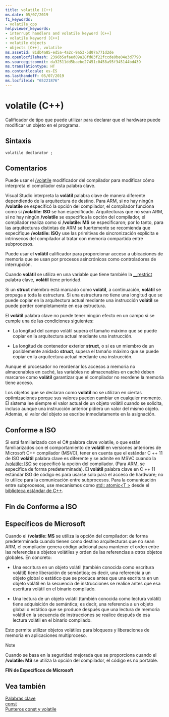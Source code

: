 ```yaml
---
title: volatile (C++)
ms.date: 05/07/2019
f1_keywords:
- volatile_cpp
helpviewer_keywords:
- interrupt handlers and volatile keyword [C++]
- volatile keyword [C++]
- volatile objects
- objects [C++], volatile
ms.assetid: 81db4a85-ed5a-4a2c-9a53-5d07a771d2de
ms.openlocfilehash: 2396b5afaed09a28fd83f22fccde0be04e3d7790
ms.sourcegitcommit: da32511dd5baebe27451c0458a95f345144bd439
ms.translationtype: HT
ms.contentlocale: es-ES
ms.lasthandoff: 05/07/2019
ms.locfileid: "65221876"
---
```

# <a name="volatile-c"></a>volatile (C++)

Calificador de tipo que puede utilizar para declarar que el hardware puede modificar un objeto en el programa.

## <a name="syntax"></a>Sintaxis

```
volatile declarator ;
```

## <a name="remarks"></a>Comentarios

Puede usar el [/volatile](../build/reference/volatile-volatile-keyword-interpretation.md) modificador del compilador para modificar cómo interpreta el compilador esta palabra clave.

Visual Studio interpreta la **volátil** palabra clave de manera diferente dependiendo de la arquitectura de destino. Para ARM, si no hay ningún **/volatile** se especificó la opción del compilador, el compilador funciona como si **/volatile: ISO** se han especificado. Arquitecturas que no sean ARM, si no hay ningún **/volatile** se especifica la opción del compilador, el compilador realiza como si **/volatile: MS** se especificaron; por lo tanto, para las arquitecturas distintas de ARM se fuertemente se recomienda que especifique **/volatile: ISO**y use las primitivas de sincronización explícita e intrínsecos del compilador al tratar con memoria compartida entre subprocesos.

Puede usar el **volátil** calificador para proporcionar acceso a ubicaciones de memoria que se usan por procesos asincrónicos como controladores de interrupción.

Cuando **volátil** se utiliza en una variable que tiene también la [__restrict](../cpp/extension-restrict.md) palabra clave, **volátil** tiene prioridad.

Si un **struct** miembro está marcado como **volátil**, a continuación, **volátil** se propaga a toda la estructura. Si una estructura no tiene una longitud que se puede copiar en la arquitectura actual mediante una instrucción **volátil** se puede perder completamente en esa estructura.

El **volátil** palabra clave no puede tener ningún efecto en un campo si se cumple una de las condiciones siguientes:

- La longitud del campo volátil supera el tamaño máximo que se puede copiar en la arquitectura actual mediante una instrucción.

- La longitud de contenedor exterior **struct**, o si es un miembro de un posiblemente anidado **struct**, supera el tamaño máximo que se puede copiar en la arquitectura actual mediante una instrucción.

Aunque el procesador no reordenar los accesos a memoria no almacenables en caché, las variables no almacenables en caché deben marcarse como **volátil** garantizar que el compilador no reordene la memoria tiene acceso.

Los objetos que se declaran como **volátil** no se utilizan en ciertas optimizaciones porque sus valores pueden cambiar en cualquier momento.  El sistema lee siempre el valor actual de un objeto volátil cuando se solicita, incluso aunque una instrucción anterior pidiera un valor del mismo objeto.  Además, el valor del objeto se escribe inmediatamente en la asignación.

## <a name="iso-compliant"></a>Conforme a ISO

Si está familiarizado con el C# palabra clave volatile, o que están familiarizados con el comportamiento de **volátil** en versiones anteriores de Microsoft C++ compilador (MSVC), tener en cuenta que el estándar C ++ 11 de ISO **volátil** palabra clave es diferente y se admite en MSVC cuando la [/volatile: ISO](../build/reference/volatile-volatile-keyword-interpretation.md) se especificó la opción del compilador. (Para ARM, se especifica de forma predeterminada). El **volátil** palabra clave en C ++ 11 estándar ISO de código es para usarse solo para el acceso de hardware; no lo utilice para la comunicación entre subprocesos. Para la comunicación entre subprocesos, use mecanismos como [std:: atomic\<T >](../standard-library/atomic.md) desde el [biblioteca estándar de C++](../standard-library/cpp-standard-library-reference.md).

## <a name="end-of-iso-compliant"></a>Fin de Conforme a ISO

## <a name="microsoft-specific"></a>Específicos de Microsoft

Cuando el **/volatile: MS** se utiliza la opción del compilador: de forma predeterminada cuando tienen como destino arquitecturas que no sean ARM, el compilador genera código adicional para mantener el orden entre las referencias a objetos volátiles y orden de las referencias a otros objetos globales. En concreto:

- Una escritura en un objeto volátil (también conocida como escritura volátil) tiene liberación de semántica; es decir, una referencia a un objeto global o estático que se produce antes que una escritura en un objeto volátil en la secuencia de instrucciones se realice antes que esa escritura volátil en el binario compilado.

- Una lectura de un objeto volátil (también conocida como lectura volátil) tiene adquisición de semántica; es decir, una referencia a un objeto global o estático que se produce después que una lectura de memoria volátil en la secuencia de instrucciones se realice después de esa lectura volátil en el binario compilado.

Esto permite utilizar objetos volátiles para bloqueos y liberaciones de memoria en aplicaciones multiproceso.

> [!NOTE]
>  Cuando se basa en la seguridad mejorada que se proporciona cuando el **/volatile: MS** se utiliza la opción del compilador, el código es no portable.

**FIN de Específicos de Microsoft**

## <a name="see-also"></a>Vea también

[Palabras clave](../cpp/keywords-cpp.md)<br/>
[const](../cpp/const-cpp.md)<br/>
[Punteros const y volatile](../cpp/const-and-volatile-pointers.md)